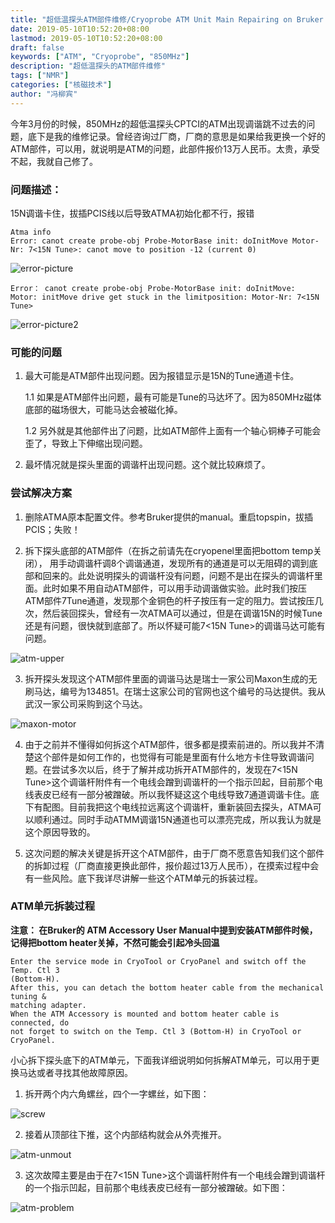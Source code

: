```yaml
---
title: "超低温探头ATM部件维修/Cryoprobe ATM Unit Main Repairing on Bruker Avance III HD 850MHz"
date: 2019-05-10T10:52:20+08:00
lastmod: 2019-05-10T10:52:20+08:00
draft: false
keywords: ["ATM", "Cryoprobe", "850MHz"]
description: "超低温探头的ATM部件维修"
tags: ["NMR"]
categories: ["核磁技术"]
author: "冯柳宾"
---
```


今年3月份的时候，850MHz的超低温探头CPTCI的ATM出现调谐跳不过去的问题，底下是我的维修记录。曾经咨询过厂商，厂商的意思是如果给我更换一个好的ATM部件，可以用，就说明是ATM的问题，此部件报价13万人民币。太贵，承受不起，我就自己修了。

<!--more-->

### 问题描述：
15N调谐卡住，拔插PCIS线以后导致ATMA初始化都不行，报错
```
Atma info
Error: canot create probe-obj Probe-MotorBase init: doInitMove Motor-Nr: 7<15N Tune>: canot move to position -12 (current 0)
```
![error-picture](/images/error-1.jpg)
```
Error： canot create probe-obj Probe-MotorBase init: doInitMove: Motor: initMove drive get stuck in the limitposition: Motor-Nr: 7<15N Tune>
```
![error-picture2](/images/error-2.jpg)

### 可能的问题

1. 最大可能是ATM部件出现问题。因为报错显示是15N的Tune通道卡住。

	1.1 如果是ATM部件出问题，最有可能是Tune的马达坏了。因为850MHz磁体底部的磁场很大，可能马达会被磁化掉。

	1.2 另外就是其他部件出了问题，比如ATM部件上面有一个轴心铜棒子可能会歪了，导致上下伸缩出现问题。

2. 最坏情况就是探头里面的调谐杆出现问题。这个就比较麻烦了。

### 尝试解决方案

1. 删除ATMA原本配置文件。参考Bruker提供的manual。重启topspin，拔插PCIS；失败！

2. 拆下探头底部的ATM部件（在拆之前请先在cryopenel里面把bottom temp关闭），
用手动调谐杆调8个调谐通道，发现所有的通道是可以无阻碍的调到底部和回来的。此处说明探头的调谐杆没有问题，问题不是出在探头的调谐杆里面。此时如果不用自动ATM部件，可以用手动调谐做实验。此时我们按压ATM部件7Tune通道，发现那个金铜色的杆子按压有一定的阻力。尝试按压几次，然后装回探头，曾经有一次ATMA可以通过，但是在调谐15N的时候Tune还是有问题，很快就到底部了。所以怀疑可能7<15N Tune>的调谐马达可能有问题。

![atm-upper](/images/atm-upper.jpg)

3. 拆开探头发现这个ATM部件里面的调谐马达是瑞士一家公司Maxon生成的无刷马达，编号为134851。在瑞士这家公司的官网也这个编号的马达提供。我从武汉一家公司采购到这个马达。

![maxon-motor](/images/atm-motor.jpg)

4. 由于之前并不懂得如何拆这个ATM部件，很多都是摸索前进的。所以我并不清楚这个部件是如何工作的，也觉得有可能是里面有什么地方卡住导致调谐问题。在尝试多次以后，终于了解并成功拆开ATM部件的，发现在7<15N Tune>这个调谐杆附件有一个电线会蹭到调谐杆的一个指示凹起，目前那个电线表皮已经有一部分被蹭破。所以我怀疑这这个电线导致7通道调谐卡住。底下有配图。目前我把这个电线拉远离这个调谐杆，重新装回去探头，ATMA可以顺利通过。同时手动ATMM调谐15N通道也可以漂亮完成，所以我认为就是这个原因导致的。

5. 这次问题的解决关键是拆开这个ATM部件，由于厂商不愿意告知我们这个部件的拆卸过程（厂商直接更换此部件，报价超过13万人民币），在摸索过程中会有一些风险。底下我详尽讲解一些这个ATM单元的拆装过程。

### ATM单元拆装过程

**注意： 在Bruker的 ATM Accessory User Manual中提到安装ATM部件时候，记得把bottom heater关掉，不然可能会引起冷头回温**
```
Enter the service mode in CryoTool or CryoPanel and switch off the Temp. Ctl 3
(Bottom-H).
After this, you can detach the bottom heater cable from the mechanical tuning &
matching adapter.
When the ATM Accessory is mounted and bottom heater cable is connected, do
not forget to switch on the Temp. Ctl 3 (Bottom-H) in CryoTool or CryoPanel.
```
小心拆下探头底下的ATM单元，下面我详细说明如何拆解ATM单元，可以用于更换马达或者寻找其他故障原因。

1. 拆开两个内六角螺丝，四个一字螺丝，如下图：

![screw](/images/atm-screw.png)

2. 接着从顶部往下推，这个内部结构就会从外壳推开。

![atm-unmout](/images/atm-unmount.jpg)

3. 这次故障主要是由于在7<15N Tune>这个调谐杆附件有一个电线会蹭到调谐杆的一个指示凹起，目前那个电线表皮已经有一部分被蹭破。如下图：

![atm-problem](/images/atm-problem.jpg)

